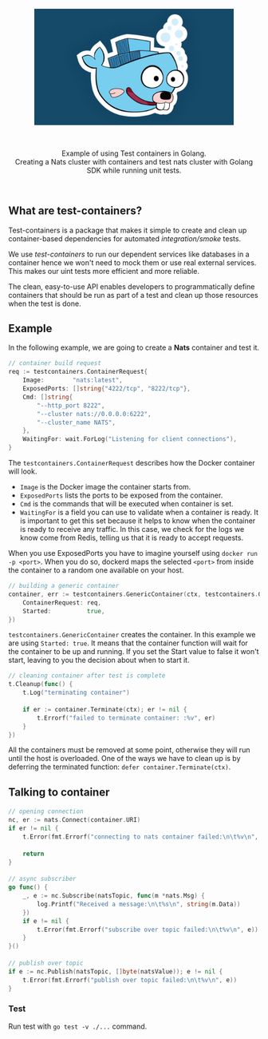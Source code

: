<p align="center">
	<img src="assets/test-container.png" alt="logo" width="400" />
</p>

<br />

<p align="center">
Example of using Test containers in Golang. <br />
Creating a Nats cluster with containers and test nats cluster with Golang SDK while running unit tests.
</p>

<br />

## What are test-containers?

Test-containers is a package that makes it simple to create and clean up container-based 
dependencies for automated _integration/smoke_ tests.

We use _test-containers_ to run our dependent services like databases in a container
hence we won't need to mock them or use real external services. This makes our uint tests more
efficient and more reliable.

The clean, easy-to-use API enables developers
to programmatically define containers that should 
be run as part of a test and clean up those 
resources when the test is done.

## Example

In the following example, we are going to create a **Nats**
container and test it.

```go
// container build request
req := testcontainers.ContainerRequest{
    Image:        "nats:latest",
    ExposedPorts: []string{"4222/tcp", "8222/tcp"},
    Cmd: []string{
        "--http_port 8222",
        "--cluster nats://0.0.0.0:6222",
        "--cluster_name NATS",
    },
    WaitingFor: wait.ForLog("Listening for client connections"),
}
```

The ```testcontainers.ContainerRequest``` describes how the Docker container will look.

- ```Image``` is the Docker image the container starts from.
- ```ExposedPorts``` lists the ports to be exposed from the container.
- ```Cmd``` is the commands that will be executed when container is set.
- ```WaitingFor``` is a field you can use to validate when a container is ready. It is important to get this set because it helps to know when the container is ready to receive any traffic. In this case, we check for the logs we know come from Redis, telling us that it is ready to accept requests.

When you use ExposedPorts you have to imagine 
yourself using ```docker run -p <port>```. 
When you do so, dockerd maps the selected ```<port>``` from 
inside the container to a random one available on your host.

```go
// building a generic container
container, err := testcontainers.GenericContainer(ctx, testcontainers.GenericContainerRequest{
    ContainerRequest: req,
    Started:          true,
})
```

```testcontainers.GenericContainer``` creates the 
container. 
In this example we are using ```Started: true```. 
It means that the container function will wait for 
the container to be up and running. 
If you set the Start value to false it won't start, 
leaving to you the decision about when to start it.

```go
// cleaning container after test is complete
t.Cleanup(func() {
    t.Log("terminating container")

    if er := container.Terminate(ctx); er != nil {
        t.Errorf("failed to terminate container: :%v", er)
    }
})
```

All the containers must be removed 
at some point, otherwise they will run until 
the host is overloaded. 
One of the ways we have to clean up is by deferring the terminated function: 
```defer container.Terminate(ctx)```.

## Talking to container

```go
// opening connection
nc, er := nats.Connect(container.URI)
if er != nil {
    t.Error(fmt.Errorf("connecting to nats container failed:\n\t%v\n", er))

    return
}

// async subscriber
go func() {
    _, e := nc.Subscribe(natsTopic, func(m *nats.Msg) {
        log.Printf("Received a message:\n\t%s\n", string(m.Data))
    })
    if e != nil {
        t.Error(fmt.Errorf("subscribe over topic failed:\n\t%v\n", e))
    }
}()

// publish over topic
if e := nc.Publish(natsTopic, []byte(natsValue)); e != nil {
    t.Error(fmt.Errorf("publish over topic failed:\n\t%v\n", e))
}
```

### Test

Run test with ```go test -v ./...``` command.
